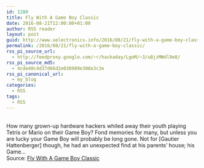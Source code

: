 ```yaml
---
id: 1280
title: Fly With A Game Boy Classic
date: 2016-08-21T12:00:00+01:00
author: RSS reader
layout: post
guid: http://www.uelectronics.info/2016/08/21/fly-with-a-game-boy-classic/
permalink: /2016/08/21/fly-with-a-game-boy-classic/
rss_pi_source_url:
  - http://feedproxy.google.com/~r/hackaday/LgoM/~3/uBjzMWdl9e8/
rss_pi_source_md5:
  - 4cde40c4d37d66d2e036989e308e3c3e
rss_pi_canonical_url:
  - my_blog
categories:
  - RSS
tags:
  - RSS
---
```

&#013;  
How many grown-up hardware hackers whiled away their youth playing Tetris or Mario on their Game Boy? Fond memories for many, but unless you are lucky your Game Boy will probably be long gone. Not for [Gautier Hattenberger] though, he had an unexpected find at his parents’ house; his Game…&#013;  
Source: <a href="http://feedproxy.google.com/~r/hackaday/LgoM/~3/uBjzMWdl9e8/" target="_blank">Fly With A Game Boy Classic</a>